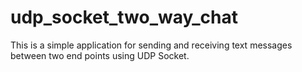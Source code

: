# udp_socket_two_way_chat

This is a simple application for sending and receiving text messages between two end points using UDP Socket.
